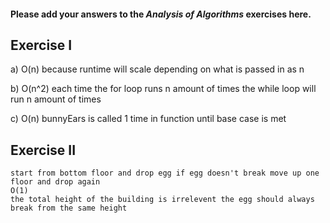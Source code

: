 #### Please add your answers to the ***Analysis of  Algorithms*** exercises here.

## Exercise I

a)  O(n)
    because runtime will scale depending on what is passed in as n

b)  O(n^2)
    each time the for loop runs n amount of times the while loop will run n amount of times

c)  O(n)
    bunnyEars is called 1 time in function until base case is met

## Exercise II
    start from bottom floor and drop egg if egg doesn't break move up one floor and drop again
    O(1)
    the total height of the building is irrelevent the egg should always break from the same height
